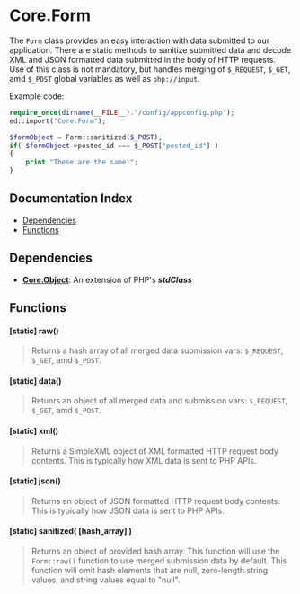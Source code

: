 # Core.Form

The `Form` class provides an easy interaction with data submitted to our application.  There are static methods to sanitize submitted data and decode XML and JSON formatted data submitted in the body of HTTP requests.  Use of this class is not mandatory, but handles merging of `$_REQUEST`, `$_GET`, amd `$_POST` global variables as well as `php://input`.

Example code:
```php
require_once(dirname(__FILE__)."/config/appconfig.php");
ed::import("Core.Form");

$formObject = Form::sanitized($_POST);
if( $formObject->posted_id === $_POST["posted_id"] )
{
	print "These are the same!";
}
```

## Documentation Index

* [Dependencies](#dependencies)
* [Functions](#functions)

## Dependencies

* [**Core.Object**](https://github.com/rkstar/ed/tree/master/docs/Core/Object.md): An extension of PHP's *__stdClass__*

## Functions

#### [static] raw()
> Returns a hash array of all merged data submission vars: `$_REQUEST`, `$_GET`, amd `$_POST`.

#### [static] data()
> Retunrs an object of all merged data and submission vars: `$_REQUEST`, `$_GET`, amd `$_POST`.

#### [static] xml()
> Returns a SimpleXML object of XML formatted HTTP request body contents.  This is typically how XML data is sent to PHP APIs.

#### [static] json()
> Returns an object of JSON formatted HTTP request body contents.  This is typically how JSON data is sent to PHP APIs.

#### [static] sanitized( [hash_array] )
> Returns an object of provided hash array.  This function will use the `Form::raw()` function to use merged submission data by default.  This function will omit hash elements that are null, zero-length string values, and string values equal to "null".